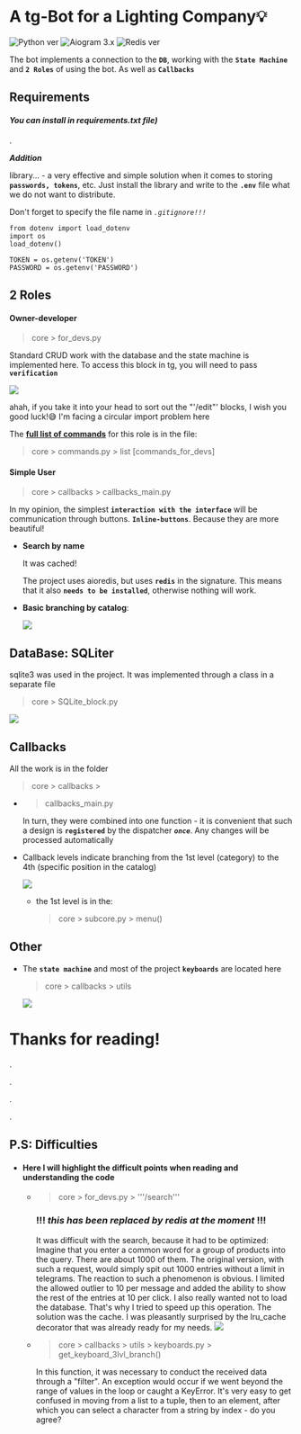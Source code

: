 # A tg-Bot for a Lighting Company💡

![Python ver](https://img.shields.io/badge/python-3.8-orange) ![Aiogram 3.x](https://img.shields.io/badge/aiogram-3.8.0-blue) ![Redis ver](https://img.shields.io/badge/Redis-3.0.504-red)

The bot implements a connection to the **```DB```**, working with the **```State Machine```** and **```2 Roles```** of using the bot. As well as **```Сallbacks```**

## Requirements

#### *You can install in requirements.txt file)*
.

***Addition***

library... - a very effective and simple solution when it comes to storing **```passwords, tokens```**, etc. Just install the library and write to the **```.env```** file what we do not want to distribute.
 

 Don't forget to specify the file name in *```.gitignore!!!```*

 ```
 from dotenv import load_dotenv
import os
load_dotenv()

TOKEN = os.getenv('TOKEN')
PASSWORD = os.getenv('PASSWORD')
```

## 2 Roles

#### Owner-developer

> core > for_devs.py

Standard CRUD work with the database and the state machine is implemented here. To access this block in tg, you will need to pass **```verification```**

![](https://sun9-6.userapi.com/impg/VIoIjHY7hpWellD7HkZouKHbrUS65Z59n7e6-Q/FDNAT6madCw.jpg?size=501x87&quality=96&sign=0af25972eff5d27437b489b57ad97dbd&type=album)

ahah, if you take it into your head to sort out the "'/edit"' blocks, I wish you good luck!😅 I'm facing a circular import problem here

The **<u>full list of commands</u>** for this role is in the file:

> core > commands.py > list [commands_for_devs]


#### Simple User

> core > callbacks > callbacks_main.py

In my opinion, the simplest **```interaction with the interface```** will be communication through buttons. **```Inline-buttons```**. Because they are more beautiful!


* **Search by name** 

    It was cached! 
    
    The project uses aioredis, but uses **```redis```** in the signature. This means that it also **```needs to be installed```**, otherwise nothing will work.


* **Basic branching by catalog**:

    ![](https://sun9-37.userapi.com/impg/0ZAJhud0mlli-SIXyMtcxrleqOcnoOKEb-7CwA/eZ-IUTjsWUc.jpg?size=1100x1400&quality=95&sign=8461a5541a09b36c837a8936cfb32bd4&type=album)

## DataBase: SQLiter

sqlite3 was used in the project. It was implemented through a class in a separate file

> core > SQLite_block.py

![](https://sun9-77.userapi.com/impg/cbRogvq1-0I2t-XOZaCV1USUf3iBkcaHx5aJbA/frjGWUF-t50.jpg?size=666x831&quality=95&sign=e0aa88d9b800d56b50dca222cb6daf4c&type=album)

## Callbacks

All the work is in the folder

> core > callbacks >

* > callbacks_main.py

    In turn, they were combined into one function - it is convenient that such a design is **```registered```** by the dispatcher ***```once```***. Any changes will be processed automatically

* Callback levels indicate branching from the 1st level (category) to the 4th (specific position in the catalog)

    ![](https://sun9-16.userapi.com/impg/6kz1nY-wB5wkW9upzwMkONy1acXWc9-fqxAfUg/mfLfoVcuwS4.jpg?size=188x153&quality=95&sign=7c06fcdf4dc16ab55f09a87b3dd73cfb&type=album)
    *  the 1st level is in the:
        > core > subcore.py > menu()

## Other

* The **```state machine```** and most of the project **```keyboards```** are located here
    > core > callbacks > utils

    ![](https://sun9-60.userapi.com/impg/Dw61Szca0depKs52nCE3opMbmYLng3vFvaLl8Q/QNYvADNOHaQ.jpg?size=187x130&quality=96&sign=645a12d1cb180de1958d6fb518d1bbfa&type=album)



# Thanks for reading!
.

.

.

.
## P.S: Difficulties
*    ####    Here I will highlight the difficult points when reading and understanding the code
    
     *  > core > for_devs.py > '''/search'''

        ### !!! *this has been replaced by redis at the moment* !!!

        It was difficult with the search, because it had to be optimized: Imagine that you enter a common word for a group of products into the query. There are about 1000 of them. The original version, with such a request, would simply spit out 1000 entries without a limit in telegrams. The reaction to such a phenomenon is obvious. I limited the allowed outlier to 10 per message and added the ability to show the rest of the entries at 10 per click. I also really wanted not to load the database. That's why I tried to speed up this operation. The solution was the cache. I was pleasantly surprised by the lru_cache decorator that was already ready for my needs.
        ![](https://sun9-8.userapi.com/impg/ds3zlt6KHS_q_6-VkXxvheoDYH3I6Hd7jvI48A/x3tRlojCWF8.jpg?size=679x240&quality=96&sign=2d149f54486ba33a286df8891a678f3c&type=album)
    
     * > core > callbacks > utils > keyboards.py > get_keyboard_3lvl_branch()

        In this function, it was necessary to conduct the received data through a "filter". An exception would occur if we went beyond the range of values in the loop or caught a KeyError. It's very easy to get confused in moving from a list to a tuple, then to an element, after which you can select a character from a string by index - do you agree?  

